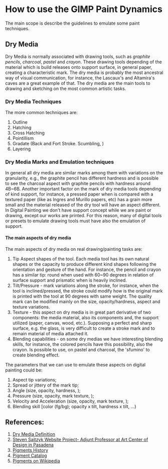 # How to use the GIMP Paint Dynamics
The main scope is describe the guidelines to emulate some paint techniques.
## Dry Media
Dry Media is normally associated with drawing tools, such as *graphite pencils*, *charcoal*, *pastel* and *crayon*.
These drawing tools depending of the material which is build releases onto support surface, in general paper, creating a characteristic mark.
The dry media is probably the most ancestral way of visual communication, for instance, the Lascaux's and Altamira's caves are a great example of that.
The dry media are the main tools to drawing and sketching on the most common artistic tasks.
### Dry Media Techniques
The more common techniques are:

1. Outline
2. Hatching
3. Cross Hatching
4. Pointillism
5. Gradate (Back and Fort Stroke. Scumbling, )
6. Layering

### Dry Media Marks and Emulation techniques
In general all dry media are similar marks among them with variations on the granularity, e.g., the graphite pencil has different hardness and is possible to see the charcoal aspect with graphite pencils with hardness around 4B~6B.
Another important factor on the mark of dry media tools depending of kind support, for instance, a pressed paper when is compared with a textured paper (like as Ingres and Murillo papers, etc) has a grain more small and the material released of the dry tool will have an aspect different.
In Digital Painting we don't have support concept while we are paint or drawing, except our works are printed. For this reason, many of digital tools or presets to emulate drawing tools must have also the emulation of support.

#### The main aspects of dry media
The main aspects of dry media on real drawing/painting tasks are:
1. Tip Aspect shapes of the tool. Each media tool has its own natural shapes or the capacity to produce different kind shapes following the orientation and gesture of the hand. For instance, the pencil and crayon has a similar tip: round when used with 60~90 degrees in relation of surface support and prismatic when is heavily inclined.
2. Tilt/Pressure - mark variations along the stroke, for instance, when the tool is inclined/pressed, the stroke could modify how is the original mark is printed with the tool at 90 degrees with same weight. The quality mark can be modified mainly on the size, opacity/hardness, aspect and texture variations.
3. Texture - this aspect on dry media is in great part derivative of two components: the media material, also its components and, the support utilized (paper, canvas, wood, etc.). Supposing a perfect and sharp surface, e.g. the glass, is very difficult to create a stroke mark and to remain material of media attached it.
4. Blending capabilities - on some dry medias we have interesting blending skills, for instance, the colored pencils have this possibility, also the crayon. Is possible to use, on pastel and charcoal, the 'sfumino' to create blending effect.

The parameters that we can use to emulate these aspects on digital painting could be:
1. Aspect tip variations;
2. Spread or jittery of the mark tip;
3. Angle (size, opacity, hardness, );
4. Pressure (size, opacity, mark texture, );
5. Velocity and Acceleration (size, opacity, mark texture, );
6. Blending skill [color (fg/bg); opacity x tilt, hardness x tilt, ...)

## References:
1. [Dry Media Definition](https://helenatkn.wordpress.com/2016/03/15/dry-media-wet-media-digital-media-individual-research/ "Dry Media Definition")
2. [Steven Saitzyk Website Project- Adjunt Professor at Art Center of Design in Pasadena](http://www.trueart.info/?page_id=289 "True Art Information - Information About Artist's Meterials")
3. [Pigments History](http://www.jcsparks.com/painted/pigment-chem.html "Pigments History")
4. [Pigment Catalog](http://www.webexhibits.org/pigments/intro/pigments.html "Pigments Trough the Ages")
5. [Pigments on Wikipedia](https://en.wikipedia.org/wiki/Pigment "Pigment History and References")


